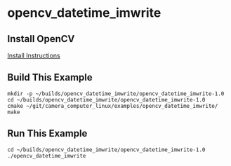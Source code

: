 opencv_datetime_imwrite
=======================

Install OpenCV
--------------

[Install Instructions](../../INSTALL_XUBUNTU.md)

Build This Example
------------------

```shell
mkdir -p ~/builds/opencv_datetime_imwrite/opencv_datetime_imwrite-1.0
cd ~/builds/opencv_datetime_imwrite/opencv_datetime_imwrite-1.0
cmake ~/git/camera_computer_linux/examples/opencv_datetime_imwrite/
make
```

Run This Example
----------------

```shell
cd ~/builds/opencv_datetime_imwrite/opencv_datetime_imwrite-1.0
./opencv_datetime_imwrite
```
